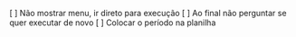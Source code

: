 [ ] Não mostrar menu, ir direto para execução
[ ] Ao final não perguntar se quer executar de novo
[ ] Colocar o período na planilha